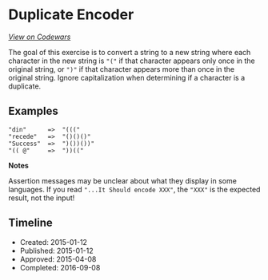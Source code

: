# Duplicate Encoder
[*View on Codewars*](https://www.codewars.com/kata/duplicate-encoder)

The goal of this exercise is to convert a string to a new string where each character in the new string is `"("` if that character appears only once in the original string, or `")"` if that character appears more than once in the original string. Ignore capitalization when determining if a character is a duplicate.

## Examples
```
"din"      =>  "((("
"recede"   =>  "()()()"
"Success"  =>  ")())())"
"(( @"     =>  "))((" 
```

**Notes**

Assertion messages may be unclear about what they display in some languages. If you read `"...It Should encode XXX"`, the `"XXX"` is the expected result, not the input!

## Timeline
- Created: 2015-01-12
- Published: 2015-01-12
- Approved: 2015-04-08
- Completed: 2016-09-08